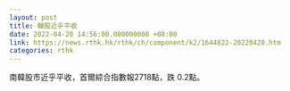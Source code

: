 ```yaml
---
layout: post
title: 韓股近乎平收
date: 2022-04-20 14:56:00.000000000 +08:00
link: https://news.rthk.hk/rthk/ch/component/k2/1644822-20220420.htm
categories: rthk
---
```


南韓股市近乎平收，首爾綜合指數報2718點，跌 0.2點。
